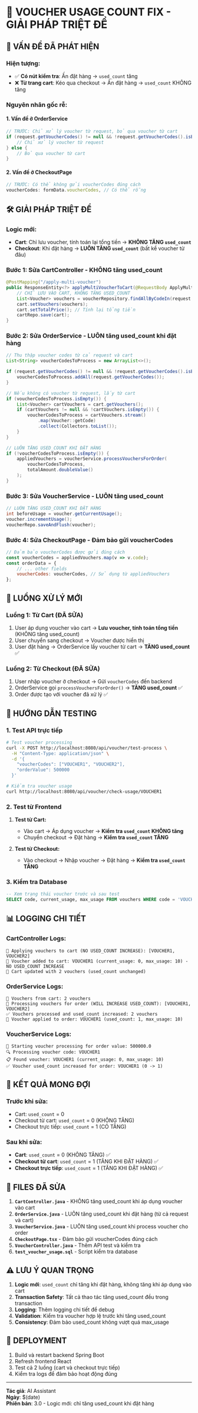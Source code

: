 # 🔧 VOUCHER USAGE COUNT FIX - GIẢI PHÁP TRIỆT ĐỂ

## 🚨 **VẤN ĐỀ ĐÃ PHÁT HIỆN**

### **Hiện tượng:**
- ✅ **Có nút kiểm tra**: Ấn đặt hàng → `used_count` tăng
- ❌ **Từ trang cart**: Kéo qua checkout → Ấn đặt hàng → `used_count` KHÔNG tăng

### **Nguyên nhân gốc rễ:**

#### **1. Vấn đề ở OrderService**
```java
// TRƯỚC: Chỉ xử lý voucher từ request, bỏ qua voucher từ cart
if (request.getVoucherCodes() != null && !request.getVoucherCodes().isEmpty()) {
    // Chỉ xử lý voucher từ request
} else {
    // Bỏ qua voucher từ cart
}
```

#### **2. Vấn đề ở CheckoutPage**
```javascript
// TRƯỚC: Có thể không gửi voucherCodes đúng cách
voucherCodes: formData.voucherCodes, // Có thể rỗng
```

## 🛠️ **GIẢI PHÁP TRIỆT ĐỂ**

### **Logic mới:**
- **Cart**: Chỉ lưu voucher, tính toán lại tổng tiền → **KHÔNG TĂNG `used_count`**
- **Checkout**: Khi đặt hàng → **LUÔN TĂNG `used_count`** (bất kể voucher từ đâu)

### **Bước 1: Sửa CartController - KHÔNG tăng used_count**
```java
@PostMapping("/apply-multi-voucher")
public ResponseEntity<?> applyMultiVoucherToCart(@RequestBody ApplyMultiVoucherRequest request) {
    // CHỈ LƯU VÀO CART, KHÔNG TĂNG USED_COUNT
    List<Voucher> vouchers = voucherRepository.findAllByCodeIn(request.getVoucherCodes());
    cart.setVouchers(vouchers);
    cart.setTotalPrice(); // Tính lại tổng tiền
    cartRepo.save(cart);
}
```

### **Bước 2: Sửa OrderService - LUÔN tăng used_count khi đặt hàng**
```java
// Thu thập voucher codes từ cả request và cart
List<String> voucherCodesToProcess = new ArrayList<>();

if (request.getVoucherCodes() != null && !request.getVoucherCodes().isEmpty()) {
    voucherCodesToProcess.addAll(request.getVoucherCodes());
}

// Nếu không có voucher từ request, lấy từ cart
if (voucherCodesToProcess.isEmpty()) {
    List<Voucher> cartVouchers = cart.getVouchers();
    if (cartVouchers != null && !cartVouchers.isEmpty()) {
        voucherCodesToProcess = cartVouchers.stream()
            .map(Voucher::getCode)
            .collect(Collectors.toList());
    }
}

// LUÔN TĂNG USED_COUNT KHI ĐẶT HÀNG
if (!voucherCodesToProcess.isEmpty()) {
    appliedVouchers = voucherService.processVouchersForOrder(
        voucherCodesToProcess, 
        totalAmount.doubleValue()
    );
}
```

### **Bước 3: Sửa VoucherService - LUÔN tăng used_count**
```java
// LUÔN TĂNG USED_COUNT KHI ĐẶT HÀNG
int beforeUsage = voucher.getCurrentUsage();
voucher.incrementUsage();
voucherRepo.saveAndFlush(voucher);
```

### **Bước 4: Sửa CheckoutPage - Đảm bảo gửi voucherCodes**
```javascript
// Đảm bảo voucherCodes được gửi đúng cách
const voucherCodes = appliedVouchers.map(v => v.code);
const orderData = {
    // ... other fields
    voucherCodes: voucherCodes, // Sử dụng từ appliedVouchers
};
```

## 🔄 **LUỒNG XỬ LÝ MỚI**

### **Luồng 1: Từ Cart (ĐÃ SỬA)**
1. User áp dụng voucher vào cart → **Lưu voucher, tính toán tổng tiền** (KHÔNG tăng used_count)
2. User chuyển sang checkout → Voucher được hiển thị
3. User đặt hàng → OrderService lấy voucher từ cart → **TĂNG used_count** ✅

### **Luồng 2: Từ Checkout (ĐÃ SỬA)**
1. User nhập voucher ở checkout → Gửi `voucherCodes` đến backend
2. OrderService gọi `processVouchersForOrder()` → **TĂNG used_count** ✅
3. Order được tạo với voucher đã xử lý ✅

## 🧪 **HƯỚNG DẪN TESTING**

### **1. Test API trực tiếp**
```bash
# Test voucher processing
curl -X POST http://localhost:8080/api/voucher/test-process \
  -H "Content-Type: application/json" \
  -d '{
    "voucherCodes": ["VOUCHER1", "VOUCHER2"],
    "orderValue": 500000
  }'

# Kiểm tra voucher usage
curl http://localhost:8080/api/voucher/check-usage/VOUCHER1
```

### **2. Test từ Frontend**
1. **Test từ Cart:**
   - Vào cart → Áp dụng voucher → **Kiểm tra `used_count` KHÔNG tăng**
   - Chuyển checkout → Đặt hàng → **Kiểm tra `used_count` TĂNG**

2. **Test từ Checkout:**
   - Vào checkout → Nhập voucher → Đặt hàng → **Kiểm tra `used_count` TĂNG**

### **3. Kiểm tra Database**
```sql
-- Xem trạng thái voucher trước và sau test
SELECT code, current_usage, max_usage FROM vouchers WHERE code = 'VOUCHER_CODE';
```

## 📊 **LOGGING CHI TIẾT**

### **CartController Logs:**
```
🛒 Applying vouchers to cart (NO USED_COUNT INCREASE): [VOUCHER1, VOUCHER2]
📝 Voucher added to cart: VOUCHER1 (current_usage: 0, max_usage: 10) - NO USED_COUNT INCREASE
🎉 Cart updated with 2 vouchers (used_count unchanged)
```

### **OrderService Logs:**
```
🛒 Vouchers from cart: 2 vouchers
🎯 Processing vouchers for order (WILL INCREASE USED_COUNT): [VOUCHER1, VOUCHER2]
✅ Vouchers processed and used_count increased: 2 vouchers
📝 Voucher applied to order: VOUCHER1 (used_count: 1, max_usage: 10)
```

### **VoucherService Logs:**
```
🔄 Starting voucher processing for order value: 500000.0
🔍 Processing voucher code: VOUCHER1
📋 Found voucher: VOUCHER1 (current_usage: 0, max_usage: 10)
✅ Voucher used_count increased for order: VOUCHER1 (0 -> 1)
```

## 🎯 **KẾT QUẢ MONG ĐỢI**

### **Trước khi sửa:**
- Cart: `used_count` = 0
- Checkout từ cart: `used_count` = 0 (KHÔNG TĂNG)
- Checkout trực tiếp: `used_count` = 1 (CÓ TĂNG)

### **Sau khi sửa:**
- **Cart**: `used_count` = 0 (KHÔNG TĂNG) ✅
- **Checkout từ cart**: `used_count` = 1 (TĂNG KHI ĐẶT HÀNG) ✅
- **Checkout trực tiếp**: `used_count` = 1 (TĂNG KHI ĐẶT HÀNG) ✅

## 🔧 **FILES ĐÃ SỬA**

1. **`CartController.java`** - KHÔNG tăng used_count khi áp dụng voucher vào cart
2. **`OrderService.java`** - LUÔN tăng used_count khi đặt hàng (từ cả request và cart)
3. **`VoucherService.java`** - LUÔN tăng used_count khi process voucher cho order
4. **`CheckoutPage.tsx`** - Đảm bảo gửi voucherCodes đúng cách
5. **`VoucherController.java`** - Thêm API test và kiểm tra
6. **`test_voucher_usage.sql`** - Script kiểm tra database

## ⚠️ **LƯU Ý QUAN TRỌNG**

1. **Logic mới**: `used_count` chỉ tăng khi đặt hàng, không tăng khi áp dụng vào cart
2. **Transaction Safety**: Tất cả thao tác tăng used_count đều trong transaction
3. **Logging**: Thêm logging chi tiết để debug
4. **Validation**: Kiểm tra voucher hợp lệ trước khi tăng used_count
5. **Consistency**: Đảm bảo used_count không vượt quá max_usage

## 🚀 **DEPLOYMENT**

1. Build và restart backend Spring Boot
2. Refresh frontend React
3. Test cả 2 luồng (cart và checkout trực tiếp)
4. Kiểm tra logs để đảm bảo hoạt động đúng

---

**Tác giả**: AI Assistant  
**Ngày**: $(date)  
**Phiên bản**: 3.0 - Logic mới: chỉ tăng used_count khi đặt hàng 